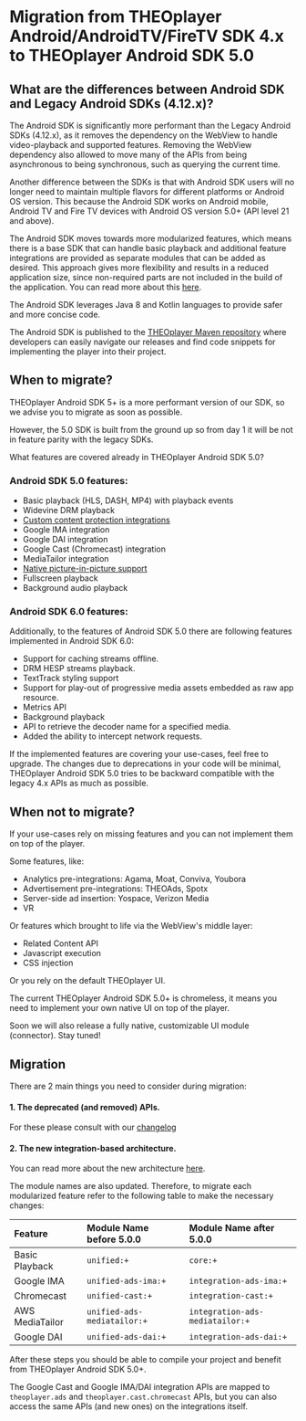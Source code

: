 # Migration from THEOplayer Android/AndroidTV/FireTV SDK 4.x to THEOplayer Android SDK 5.0

## What are the differences between Android SDK and Legacy Android SDKs (4.12.x)?

The Android SDK is significantly more performant than the Legacy Android SDKs (4.12.x), as it removes the dependency on the WebView to handle video-playback and supported features.
Removing the WebView dependency also allowed to move many of the APIs from being asynchronous to being synchronous, such as querying the current time.

Another difference between the SDKs is that with Android SDK users will no longer need to maintain multiple flavors for different platforms or Android OS version.
This because the Android SDK works on Android mobile, Android TV and Fire TV devices with Android OS version 5.0+ (API level 21 and above).

The Android SDK moves towards more modularized features, which means there is a base SDK that can handle basic playback and additional feature integrations are provided as separate modules that can be added as desired.
This approach gives more flexibility and results in a reduced application size, since non-required parts are not included in the build of the application. You can read more about this [here](../02-what-is-new-in-theoplayer-5.md).

The Android SDK leverages Java 8 and Kotlin languages to provide safer and more concise code.

The Android SDK is published to the [THEOplayer Maven repository](https://maven.theoplayer.com/) where developers can easily navigate our releases and find code snippets for implementing the player into their project.

## When to migrate?

THEOplayer Android SDK 5+ is a more performant version of our SDK, so we advise you to migrate as soon as possible.

However, the 5.0 SDK is built from the ground up so from day 1 it will be not in feature parity with the legacy SDKs.

What features are covered already in THEOplayer Android SDK 5.0?

### Android SDK 5.0 features:

- Basic playback (HLS, DASH, MP4) with playback events
- Widevine DRM playback
- [Custom content protection integrations](https://github.com/THEOplayer/samples-drm-integration)
- Google IMA integration
- Google DAI integration
- Google Cast (Chromecast) integration
- MediaTailor integration
- [Native picture-in-picture support](../../../how-to-guides/07-miscellaneous/07-picture-in-picture.md#android--fire-tv-sdk)
- Fullscreen playback
- Background audio playback

### Android SDK 6.0 features:

Additionally, to the features of Android SDK 5.0 there are following features implemented in Android SDK 6.0:

- Support for caching streams offline.
- DRM HESP streams playback.
- TextTrack styling support
- Support for play-out of progressive media assets embedded as raw app resource.
- Metrics API
- Background playback
- API to retrieve the decoder name for a specified media.
- Added the ability to intercept network requests.

If the implemented features are covering your use-cases, feel free to upgrade.
The changes due to deprecations in your code will be minimal, THEOplayer Android SDK 5.0 tries to be backward compatible with the legacy 4.x APIs as much as possible.

## When not to migrate?

If your use-cases rely on missing features and you can not implement them on top of the player.

Some features, like:

- Analytics pre-integrations: Agama, Moat, Conviva, Youbora
- Advertisement pre-integrations: THEOAds, Spotx
- Server-side ad insertion: Yospace, Verizon Media
- VR

Or features which brought to life via the WebView's middle layer:

- Related Content API
- Javascript execution
- CSS injection

Or you rely on the default THEOplayer UI.

The current THEOplayer Android SDK 5.0+ is chromeless, it means you need to implement your own native UI on top of the player.

Soon we will also release a fully native, customizable UI module (connector). Stay tuned!

## Migration

There are 2 main things you need to consider during migration:

#### 1. The deprecated (and removed) APIs.

For these please consult with our [changelog](../../../changelog.md)

#### 2. The new integration-based architecture.

You can read more about the new architecture [here](../02-what-is-new-in-theoplayer-5.md).

The module names are also updated.
Therefore, to migrate each modularized feature refer to the following table to make the necessary changes:

| Feature         | Module Name before 5.0.0    | Module Name after 5.0.0         |
| :-------------- | :-------------------------- | :------------------------------ |
| Basic Playback  | `unified:+`                 | `core:+`                        |
| Google IMA      | `unified-ads-ima:+`         | `integration-ads-ima:+`         |
| Chromecast      | `unified-cast:+`            | `integration-cast:+`            |
| AWS MediaTailor | `unified-ads-mediatailor:+` | `integration-ads-mediatailor:+` |
| Google DAI      | `unified-ads-dai:+`         | `integration-ads-dai:+`         |

After these steps you should be able to compile your project and benefit from THEOplayer Android SDK 5.0+.

The Google Cast and Google IMA/DAI integration APIs are mapped to `theoplayer.ads` and `theoplayer.cast.chromecast` APIs, but you can also access the same APIs (and new ones) on the integrations itself.
